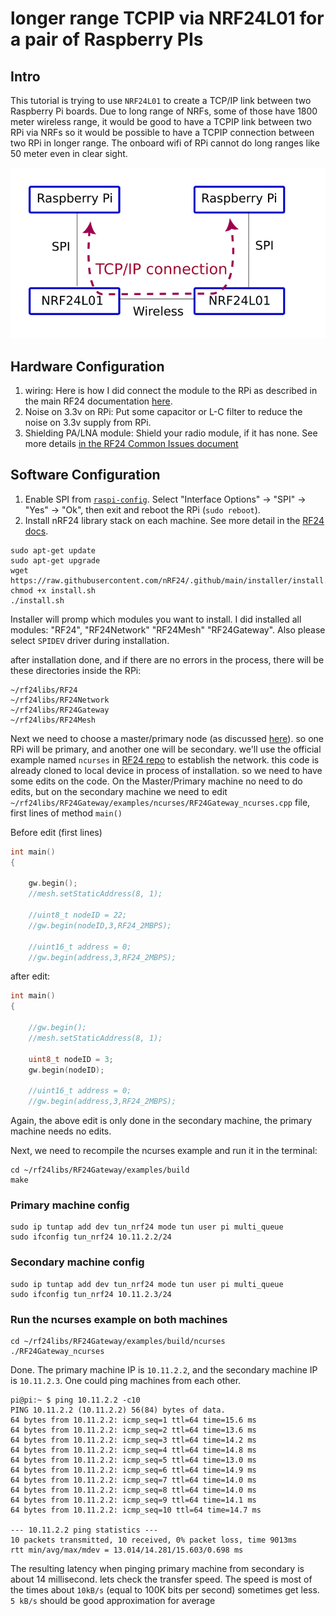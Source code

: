 # longer range TCPIP via NRF24L01 for a pair of Raspberry PIs

## Intro

This tutorial is trying to use `NRF24L01` to create a TCP/IP link between two Raspberry Pi boards.
Due to long range of NRFs, some of those have 1800 meter wireless range, it would be good to have a TCPIP link between two RPi via NRFs so it would be possible to have a TCPIP connection between two RPi in longer range. The onboard wifi of RPi cannot do long ranges like 50 meter even in clear sight. 

![schematics](rpi_tcpip_link.png)

## Hardware Configuration

1. wiring: Here is how I did connect the module to the RPi as described in the main RF24 documentation [here](https://nrf24.github.io/RF24/#autotoc_md227).
2. Noise on 3.3v on RPi: Put some capacitor or L-C filter to reduce the noise on 3.3v supply from RPi.
3. Shielding PA/LNA module: Shield your radio module, if it has none. See more details [in the RF24 Common Issues document](https://github.com/nRF24/RF24/blob/master/COMMON_ISSUES.md#my-palna-module-fails-to-transmit)

## Software Configuration

1. Enable SPI from [`raspi-config`](https://www.raspberrypi.com/documentation/computers/configuration.html#raspi-config). Select "Interface Options" -> "SPI" -> "Yes" -> "Ok", then exit and reboot the RPi (`sudo reboot`).
2. Install nRF24 library stack on each machine. See more detail in the [RF24 docs](https://nrf24.github.io/RF24/md_docs_2linux__install.html). 

```text
sudo apt-get update
sudo apt-get upgrade
wget https://raw.githubusercontent.com/nRF24/.github/main/installer/install.sh
chmod +x install.sh
./install.sh
```
Installer will promp which modules you want to install. I did installed all modules: "RF24", "RF24Network" "RF24Mesh" "RF24Gateway". Also please select `SPIDEV` driver during installation.

after installation done, and if there are no errors in the process, there will be these directories inside the RPi:

```text
~/rf24libs/RF24
~/rf24libs/RF24Network
~/rf24libs/RF24Gateway
~/rf24libs/RF24Mesh
```

Next we need to choose a master/primary node (as discussed [here](https://github.com/nRF24/RF24Gateway/issues/41)). so one RPi will be primary, and another one will be secondary. we'll use the official example named `ncurses` in [RF24 repo](https://github.com/nRF24/RF24Gateway/tree/master/examples/ncurses) to establish the network.
this code is already cloned to local device in process of installation. so we need to have some edits on the code. On the Master/Primary machine no need to do edits, but on the secondary machine we need to edit `~/rf24libs/RF24Gateway/examples/ncurses/RF24Gateway_ncurses.cpp` file, first lines of method `main()`

Before edit (first lines)
```cpp
int main()
{

    gw.begin();
    //mesh.setStaticAddress(8, 1);

    //uint8_t nodeID = 22;
    //gw.begin(nodeID,3,RF24_2MBPS);

    //uint16_t address = 0;
    //gw.begin(address,3,RF24_2MBPS);
```
after edit:
```cpp
int main()
{

    //gw.begin();
    //mesh.setStaticAddress(8, 1);

    uint8_t nodeID = 3;
    gw.begin(nodeID);

    //uint16_t address = 0;
    //gw.begin(address,3,RF24_2MBPS);
```

Again, the above edit is only done in the secondary machine, the primary machine needs no edits.

Next, we need to recompile the ncurses example and run it in the terminal:

```text
cd ~/rf24libs/RF24Gateway/examples/build
make
```

### Primary machine config

```text
sudo ip tuntap add dev tun_nrf24 mode tun user pi multi_queue
sudo ifconfig tun_nrf24 10.11.2.2/24
```

### Secondary machine config

```text
sudo ip tuntap add dev tun_nrf24 mode tun user pi multi_queue
sudo ifconfig tun_nrf24 10.11.2.3/24
```

### Run the ncurses example on both machines

```text
cd ~/rf24libs/RF24Gateway/examples/build/ncurses
./RF24Gateway_ncurses
```

Done. The primary machine IP is `10.11.2.2`, and the secondary machine IP is `10.11.2.3`.
One could ping machines from each other.

```text
pi@pi:~ $ ping 10.11.2.2 -c10
PING 10.11.2.2 (10.11.2.2) 56(84) bytes of data.
64 bytes from 10.11.2.2: icmp_seq=1 ttl=64 time=15.6 ms
64 bytes from 10.11.2.2: icmp_seq=2 ttl=64 time=13.6 ms
64 bytes from 10.11.2.2: icmp_seq=3 ttl=64 time=14.2 ms
64 bytes from 10.11.2.2: icmp_seq=4 ttl=64 time=14.8 ms
64 bytes from 10.11.2.2: icmp_seq=5 ttl=64 time=13.0 ms
64 bytes from 10.11.2.2: icmp_seq=6 ttl=64 time=14.9 ms
64 bytes from 10.11.2.2: icmp_seq=7 ttl=64 time=14.0 ms
64 bytes from 10.11.2.2: icmp_seq=8 ttl=64 time=14.0 ms
64 bytes from 10.11.2.2: icmp_seq=9 ttl=64 time=14.1 ms
64 bytes from 10.11.2.2: icmp_seq=10 ttl=64 time=14.7 ms

--- 10.11.2.2 ping statistics ---
10 packets transmitted, 10 received, 0% packet loss, time 9013ms
rtt min/avg/max/mdev = 13.014/14.281/15.603/0.698 ms
```

The resulting latency when pinging primary machine from secondary is about 14 millisecond. lets check the transfer speed. The speed is most of the times about `10kB/s` (equal to 100K bits per second) sometimes get less. `5 kB/s` should be good approximation for average

